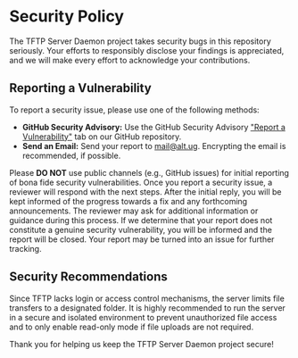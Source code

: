 # Security Policy
The TFTP Server Daemon project takes security bugs in this repository seriously. Your efforts to responsibly disclose your findings is appreciated, and we will make every effort to acknowledge your contributions.

## Reporting a Vulnerability
To report a security issue, please use one of the following methods:
- **GitHub Security Advisory:** Use the GitHub Security Advisory ["Report a Vulnerability"](https://github.com/altugbakan/rs-tftpd/security/advisories/new) tab on our GitHub repository.
- **Send an Email:** Send your report to mail@alt.ug. Encrypting the email is recommended, if possible.

Please **DO NOT** use public channels (e.g., GitHub issues) for initial reporting of bona fide security vulnerabilities.
Once you report a security issue, a reviewer will respond with the next steps. After the initial reply, you will be kept informed of the progress towards a fix and any forthcoming announcements. The reviewer may ask for additional information or guidance during this process. If we determine that your report does not constitute a genuine security vulnerability, you will be informed and the report will be closed. Your report may be turned into an issue for further tracking.

## Security Recommendations
Since TFTP lacks login or access control mechanisms, the server limits file transfers to a designated folder. It is highly recommended to run the server in a secure and isolated environment to prevent unauthorized file access and to only enable read-only mode if file uploads are not required.

Thank you for helping us keep the TFTP Server Daemon project secure!
